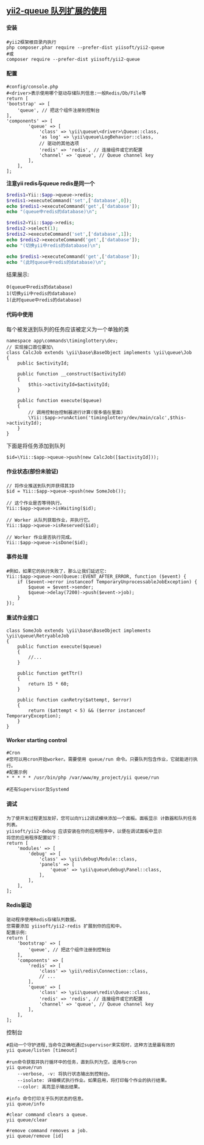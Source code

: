 ## [yii2-queue 队列扩展的使用](https://github.com/yiisoft/yii2-queue/tree/master/docs/guide-zh-CN "https://github.com/yiisoft/yii2-queue/tree/master/docs/guide-zh-CN")



#### 安装
    #yii2框架根目录内执行
    php composer.phar require --prefer-dist yiisoft/yii2-queue
    #或
    composer require --prefer-dist yiisoft/yii2-queue

#### 配置
~~~
#config/console.php
#<driver>表示使用哪个驱动存储队列信息:一般Redis/Db/File等
return [
'bootstrap' => [
    'queue', // 把这个组件注册到控制台
],
'components' => [
        'queue' => [
            'class' => \yii\queue\<driver>\Queue::class,
            'as log' => \yii\queue\LogBehavior::class,
            // 驱动的其他选项
            'redis' => 'redis', // 连接组件或它的配置
            'channel' => 'queue', // Queue channel key
        ],
    ],
];
~~~

**注意yii redis与queue redis是同一个**
~~~php
$redis1=Yii::$app->queue->redis;
$redis1->executeCommand('set',['database',0]);
echo $redis1->executeCommand('get',['database']);
echo "(queue中redis的database)\n";

$redis2=Yii::$app->redis;
$redis2->select(1);
$redis2->executeCommand('set',['database',1]);
echo $redis2->executeCommand('get',['database']);
echo "(切换yii中redis的database)\n";

echo $redis1->executeCommand('get',['database']);
echo "(此时queue中redis的database)\n";
~~~

结果展示:
~~~
0(queue中redis的database)
1(切换yii中redis的database)
1(此时queue中redis的database)
~~~


#### 代码中使用

每个被发送到队列的任务应该被定义为一个单独的类

~~~
namespace app\commands\timinglottery\dev;
// 实现接口首位要加\
class CalcJob extends \yii\base\BaseObject implements \yii\queue\Job
{
    public $activityId;

    public function __construct($activityId)
    {
        $this->activityId=$activityId;
    }

    public function execute($queue)
    {
        // 调用控制台控制器进行计算(很多值在里面)
        \Yii::$app->runAction('timinglottery/dev/main/calc',$this->activityId);
    }
}
~~~

下面是将任务添加到队列

~~~
$id=\Yii::$app->queue->push(new CalcJob([$activityId]));
~~~

#### 作业状态(部份未验证)
~~~
// 将作业推送到队列并获得其ID
$id = Yii::$app->queue->push(new SomeJob());

// 这个作业是否等待执行。
Yii::$app->queue->isWaiting($id);

// Worker 从队列获取作业，并执行它。
Yii::$app->queue->isReserved($id);

// Worker 作业是否执行完成。
Yii::$app->queue->isDone($id);
~~~


#### 事件处理
~~~
#例如，如果它的执行失败了，那么让我们延迟它:
Yii::$app->queue->on(Queue::EVENT_AFTER_ERROR, function ($event) {
    if ($event->error instanceof TemporaryUnprocessableJobException) {
        $queue = $event->sender;
        $queue->delay(7200)->push($event->job);    
    }
});
~~~

#### 重试作业接口
~~~
class SomeJob extends \yii\base\BaseObject implements \yii\queue\RetryableJob
{
    public function execute($queue)
    {
        //...
    }

    public function getTtr()
    {
        return 15 * 60;
    }

    public function canRetry($attempt, $error)
    {
        return ($attempt < 5) && ($error instanceof TemporaryException);
    }
}
~~~


#### Worker starting control
~~~
#Cron
#您可以用cron开始worker。需要使用 queue/run 命令。只要队列包含作业，它就能进行执行。
#配置示例
* * * * * /usr/bin/php /var/www/my_project/yii queue/run

#还有Supervisor及Systemd
~~~


#### 调试
~~~
为了使开发过程更加友好，您可以向Yii2调试模块添加一个面板。面板显示 计数器和队列任务列表。
yiisoft/yii2-debug 应该安装在你的应用程序中，以便在调试面板中显示
将您的应用程序配置如下：
return [
    'modules' => [
        'debug' => [
            'class' => \yii\debug\Module::class,
            'panels' => [
                'queue' => \yii\queue\debug\Panel::class,
            ],
        ],
    ],
];
~~~

#### Redis驱动
~~~
驱动程序使用Redis存储队列数据。
您需要添加 yiisoft/yii2-redis 扩展到你的应和中。
配置示例:
return [
    'bootstrap' => [
        'queue', // 把这个组件注册到控制台
    ],
    'components' => [
        'redis' => [
            'class' => \yii\redis\Connection::class,
            // ...
        ],
        'queue' => [
            'class' => \yii\queue\redis\Queue::class,
            'redis' => 'redis', // 连接组件或它的配置
            'channel' => 'queue', // Queue channel key
        ],
    ],
];
~~~

控制台

~~~
#启动一个守护进程,当命令正确地通过supervisor来实现时，这种方法是最有效的
yii queue/listen [timeout]

#run命令获取并执行循环中的任务，直到队列为空。适用与cron
yii queue/run
    --verbose, -v: 将执行状态输出到控制台。
    --isolate: 详细模式执行作业。如果启用，将打印每个作业的执行结果。
    --color: 高亮显示输出结果。

#info 命令打印关于队列状态的信息。
yii queue/info

#clear command clears a queue.
yii queue/clear

#remove command removes a job.
yii queue/remove [id]
~~~